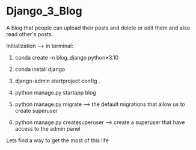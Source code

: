 # Django_3_Blog
A blog that people can upload their posts and delete or edit them and also read other's posts.

Initialization --> in terminal:
1. conda create -n blog_django python=3.10

2. conda install django

3. django-admin startproject config .

4. python manage.py startapp blog

5. python manage.py migrate --> the default migrations that allow us to create superuser

6. python manage.py createsuperuser --> create a superuser that have access to the admin panel

Lets find a way to get the most of this life
